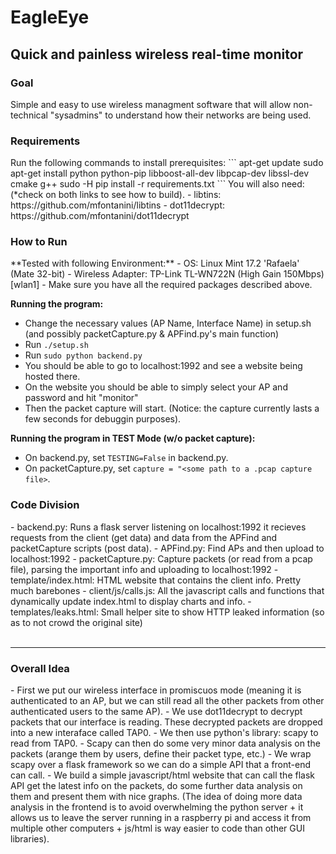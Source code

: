 <h1>EagleEye</h1>
<h2>Quick and painless wireless real-time monitor</h2>

<h3>Goal</h3>
Simple and easy to use wireless managment software that will allow non-technical "sysadmins" to understand how their networks are being used.


<h3>Requirements</h3>
Run the following commands to install prerequisites:
```
apt-get update
sudo apt-get install python python-pip libboost-all-dev libpcap-dev libssl-dev cmake g++ 
sudo -H pip install -r requirements.txt
```
You will also need: (*check on both links to see how to build).
 - libtins: https://github.com/mfontanini/libtins
 - dot11decrypt: https://github.com/mfontanini/dot11decrypt
 

<h3>How to Run</h3>
**Tested with following Environment:**
- OS: Linux Mint 17.2 'Rafaela' (Mate 32-bit)
- Wireless Adapter: TP-Link TL-WN722N (High Gain 150Mbps) [wlan1]
- Make sure you have all the required packages described above.

**Running the program:**
- Change the necessary values (AP Name, Interface Name) in setup.sh (and possibly packetCapture.py & APFind.py's main function)
- Run ```./setup.sh```
- Run ```sudo python backend.py```
- You should be able to go to localhost:1992 and see a website being hosted there.
- On the website you should be able to simply select your AP and password and hit "monitor"
- Then the packet capture will start. (Notice: the capture currently lasts a few seconds for debuggin purposes).

**Running the program in TEST Mode (w/o packet capture):**
- On backend.py, set ```TESTING=False``` in backend.py.
- On packetCapture.py, set ```capture = "<some path to a .pcap capture file>```.

<h3>Code Division</h3>
- backend.py: Runs a flask server listening on localhost:1992 it recieves requests from the client (get data) and data from the APFind and packetCapture scripts (post data).
- APFind.py: Find APs and then upload to localhost:1992
- packetCapture.py: Capture packets (or read from a pcap file), parsing the important info and uploading to localhost:1992
- template/index.html: HTML website that contains the client info. Pretty much barebones
- client/js/calls.js: All the javascript calls and functions that dynamically update index.html to display charts and info.
- templates/leaks.html: Small helper site to show HTTP leaked information (so as to not crowd the original site)

<br/>
<br/>
<hr>
<h3>Overall Idea</h3>
- First we put our wireless interface in promiscuos mode (meaning it is authenticated to an AP, but we can still read all the other packets from other authenticated users to the same AP).
- We use dot11decrypt to decrypt packets that our interface is reading. These decrypted packets are dropped into a new interaface called TAP0.
- We then use python's library: scapy to read from TAP0.
- Scapy can then do some very minor data analysis on the packets (arange them by users, define their packet type, etc.)
- We wrap scapy over a flask framework so we can do a simple API that a front-end can call.
- We build a simple javascript/html website that can call the flask API get the latest info on the packets, do some further data analysis on them and present them with nice graphs. (The idea of doing more data analysis in the frontend is to avoid overwhelming the python server + it allows us to leave the server running in a raspberry pi and access it from multiple other computers + js/html is way easier to code than other GUI libraries).


